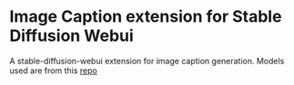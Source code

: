 # Image Caption extension for Stable Diffusion Webui

A stable-diffusion-webui extension for image caption generation.
Models used are from this [repo](https://github.com/Anshler/CLIP-prefix_blind-guessing)
